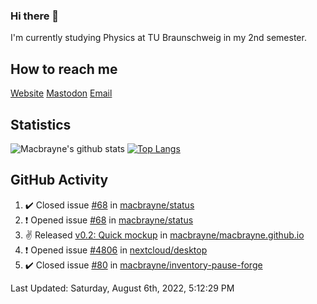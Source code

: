 ### Hi there 👋
I'm currently studying Physics at TU Braunschweig in my 2nd semester.

## How to reach me
[Website](https://florentin-schleuss.de)
[Mastodon](https://norden.social/@florentin)
[Email](mailto:hello@macbrayne.de)

## Statistics
![Macbrayne's github stats](https://github-readme-stats.vercel.app/api?username=macbrayne&count_private=true&show_icons=true&hide_rank=true&custom_title=macbrayne's%20GitHub%20Stats)
[![Top Langs](https://github-readme-stats.vercel.app/api/top-langs/?username=macbrayne&exclude_repo=liftron&layout=compact)](https://github.com/anuraghazra/github-readme-stats)
## GitHub Activity

<!--RECENT_ACTIVITY:start-->
1. ✔️ Closed issue [#68](https://github.com/macbrayne/status/issues/68) in [macbrayne/status](https://github.com/macbrayne/status)
2. ❗️ Opened issue [#68](https://github.com/macbrayne/status/issues/68) in [macbrayne/status](https://github.com/macbrayne/status)
3. ✌️ Released [v0.2: Quick mockup](https://github.com/macbrayne/macbrayne.github.io/releases/tag/v0.2) in [macbrayne/macbrayne.github.io](https://github.com/macbrayne/macbrayne.github.io)
4. ❗️ Opened issue [#4806](https://github.com/nextcloud/desktop/issues/4806) in [nextcloud/desktop](https://github.com/nextcloud/desktop)
5. ✔️ Closed issue [#80](https://github.com/macbrayne/inventory-pause-forge/issues/80) in [macbrayne/inventory-pause-forge](https://github.com/macbrayne/inventory-pause-forge)
<!--RECENT_ACTIVITY:end-->

<!--RECENT_ACTIVITY:last_update-->
Last Updated: Saturday, August 6th, 2022, 5:12:29 PM
<!--RECENT_ACTIVITY:last_update_end-->


<!--
**macbrayne/macbrayne** is a ✨ _special_ ✨ repository because its `README.md` (this file) appears on your GitHub profile.

Here are some ideas to get you started:

- 🔭 I’m currently working on ...
- 🌱 I’m currently learning ...
- 👯 I’m looking to collaborate on ...
- 🤔 I’m looking for help with ...
- 💬 Ask me about ...
- 📫 How to reach me: ...
- 😄 Pronouns: ...
- ⚡ Fun fact: ...
-->
